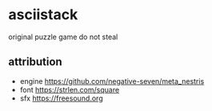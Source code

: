 # asciistack

original puzzle game do not steal

## attribution

* engine https://github.com/negative-seven/meta_nestris
* font https://strlen.com/square
* sfx https://freesound.org
